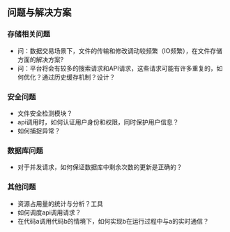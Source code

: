 ﻿## 问题与解决方案

### 存储相关问题
- 问：数据交易场景下，文件的传输和修改调动较频繁（IO频繁），在文件存储方面的解决方案?
- 问：平台将会有较多的搜索请求和API请求，这些请求可能有许多重复的，如何优化？通过历史缓存机制？设计？

### 安全问题
- 文件安全检测模块？
- api调用时，如何认证用户身份和权限，同时保护用户信息？
- 如何捕捉异常？

### 数据库问题

- 对于并发请求，如何保证数据库中剩余次数的更新是正确的？

### 其他问题
- 资源占用量的统计与分析？工具
- 如何调度api调用请求？
- 在代码a调用代码b的情境下，如何实现b在运行过程中与a的实时通信？

